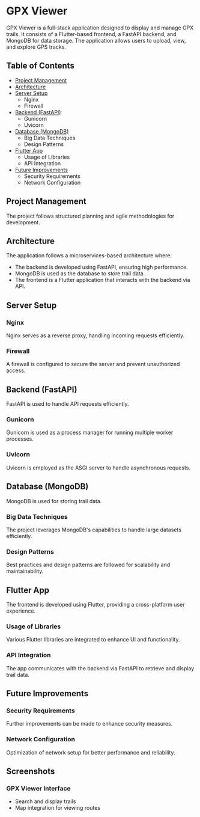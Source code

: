 # GPX Viewer

GPX Viewer is a full-stack application designed to display and manage GPX trails. It consists of a Flutter-based frontend, a FastAPI backend, and MongoDB for data storage. The application allows users to upload, view, and explore GPS tracks.

## Table of Contents
- [Project Management](#project-management)
- [Architecture](#architecture)
- [Server Setup](#server-setup)
  - Nginx
  - Firewall
- [Backend (FastAPI)](#backend-fastapi)
  - Gunicorn
  - Uvicorn
- [Database (MongoDB)](#database-mongodb)
  - Big Data Techniques
  - Design Patterns
- [Flutter App](#flutter-app)
  - Usage of Libraries
  - API Integration
- [Future Improvements](#future-improvements)
  - Security Requirements
  - Network Configuration

## Project Management
The project follows structured planning and agile methodologies for development.

## Architecture
The application follows a microservices-based architecture where:
- The backend is developed using FastAPI, ensuring high performance.
- MongoDB is used as the database to store trail data.
- The frontend is a Flutter application that interacts with the backend via API.

## Server Setup
### Nginx
Nginx serves as a reverse proxy, handling incoming requests efficiently.

### Firewall
A firewall is configured to secure the server and prevent unauthorized access.

## Backend (FastAPI)
FastAPI is used to handle API requests efficiently.

### Gunicorn
Gunicorn is used as a process manager for running multiple worker processes.

### Uvicorn
Uvicorn is employed as the ASGI server to handle asynchronous requests.

## Database (MongoDB)
MongoDB is used for storing trail data.

### Big Data Techniques
The project leverages MongoDB's capabilities to handle large datasets efficiently.

### Design Patterns
Best practices and design patterns are followed for scalability and maintainability.

## Flutter App
The frontend is developed using Flutter, providing a cross-platform user experience.

### Usage of Libraries
Various Flutter libraries are integrated to enhance UI and functionality.

### API Integration
The app communicates with the backend via FastAPI to retrieve and display trail data.

## Future Improvements
### Security Requirements
Further improvements can be made to enhance security measures.

### Network Configuration
Optimization of network setup for better performance and reliability.

## Screenshots
### GPX Viewer Interface
- Search and display trails
- Map integration for viewing routes


